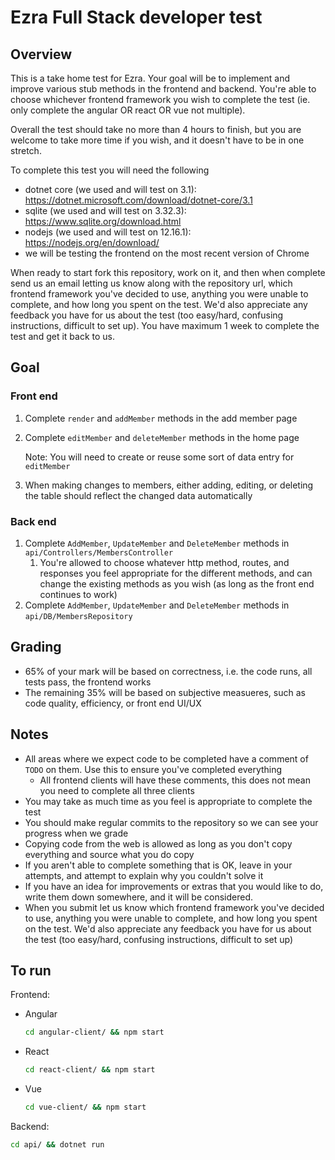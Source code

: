 # Ezra Full Stack developer test

## Overview

This is a take home test for Ezra. Your goal will be to implement and improve various stub methods in the frontend and backend. You're able to choose whichever frontend framework you wish to complete the test (ie. only complete the angular OR react OR vue not multiple).

Overall the test should take no more than 4 hours to finish, but you are welcome to take more time if you wish, and it doesn't have to be in one stretch.

To complete this test you will need the following
- dotnet core (we used and will test on 3.1): https://dotnet.microsoft.com/download/dotnet-core/3.1
- sqlite (we used and will test on 3.32.3): https://www.sqlite.org/download.html
- nodejs (we used and will test on 12.16.1): https://nodejs.org/en/download/
- we will be testing the frontend on the most recent version of Chrome

When ready to start fork this repository, work on it, and then when complete send us an email letting us know along with the repository url, which frontend framework you've decided to use, anything you were unable to complete, and how long you spent on the test. We'd also appreciate any feedback you have for us about the test (too easy/hard, confusing instructions, difficult to set up). You have maximum 1 week to complete the test and get it back to us.

## Goal

### Front end

1. Complete `render` and `addMember` methods in the add member page
2. Complete `editMember` and `deleteMember` methods in the home page

    Note: You will need to create or reuse some sort of data entry for `editMember`

3. When making changes to members, either adding, editing, or deleting the table should reflect the changed data automatically

### Back end

1. Complete `AddMember`, `UpdateMember` and `DeleteMember` methods in `api/Controllers/MembersController`
    1. You're allowed to choose whatever http method, routes, and responses you feel appropriate for the different methods, and can change the existing methods as you wish (as long as the front end continues to work)
2. Complete `AddMember`, `UpdateMember` and `DeleteMember` methods in `api/DB/MembersRepository`

## Grading

- 65% of your mark will be based on correctness, i.e. the code runs, all tests pass, the frontend works
- The remaining 35% will be based on subjective measueres, such as code quality, efficiency, or front end UI/UX

## Notes

- All areas where we expect code to be completed have a comment of `TODO` on them. Use this to ensure you've completed everything
    - All frontend clients will have these comments, this does not mean you need to complete all three clients
- You may take as much time as you feel is appropriate to complete the test
- You should make regular commits to the repository so we can see your progress when we grade
- Copying code from the web is allowed as long as you don't copy everything and source what you do copy
- If you aren't able to complete something that is OK, leave in your attempts, and attempt to explain why you couldn't solve it
- If you have an idea for improvements or extras that you would like to do, write them down somewhere, and it will be considered.
- When you submit let us know which frontend framework you've decided to use, anything you were unable to complete, and how long you spent on the test. We'd also appreciate any feedback you have for us about the test (too easy/hard, confusing instructions, difficult to set up)

## To run

Frontend:

- Angular
    ```bash
    cd angular-client/ && npm start
    ```

- React
    ```bash
    cd react-client/ && npm start
    ```

- Vue
    ```bash
    cd vue-client/ && npm start
    ```

Backend:

```bash
cd api/ && dotnet run
```